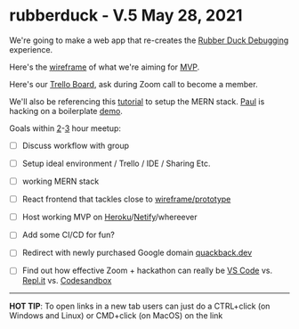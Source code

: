 # rubberduck - V.5 May 28, 2021

We're going to make a web app that re-creates the [Rubber Duck Debugging](https://en.wikipedia.org/wiki/Rubber_duck_debugging) experience.

Here's the [wireframe](https://www.figma.com/file/V01n0TKenJSTtXLmQXE8dU/Rubber-Duck-Debugging?node-id=5%3A90) of what we're aiming for [MVP](https://en.wikipedia.org/wiki/Minimum_viable_product).

Here's our [Trello Board](https://trello.com/b/b4Mqzw98/mern-rubber-duck-debug), ask during Zoom call to become a member.

We'll also be referencing this [tutorial](https://dev.to/andrewbaisden/creating-mern-stack-applications-2020-4a44) to setup the MERN stack. [Paul](https://github.com/paulywill) is hacking on a boilerplate [demo](https://github.com/paulywill/anime-tracker).

Goals within [2](https://www.google.com/search?q=countdown+for+2+hours)-[3](https://www.google.com/search?q=countdown+for+3+hours) hour meetup:
- [ ] Discuss workflow with group
- [ ] Setup ideal environment / Trello / IDE / Sharing Etc.
- [ ] working MERN stack
- [ ] React frontend that tackles close to [wireframe/prototype](https://www.figma.com/file/V01n0TKenJSTtXLmQXE8dU/Rubber-Duck-Debugging?node-id=5%3A90)
- [ ] Host working MVP on [Heroku](https://www.heroku.com
)/[Netify](https://www.netlify.com/
)/whereever
- [ ] Add some CI/CD for fun?
- [ ] Redirect with newly purchased Google domain [quackback.dev](quackback.dev)
- [ ] Find out how effective Zoom + hackathon can really be [VS Code](https://code.visualstudio.com) vs. [Repl.it](repl.it) vs. [Codesandbox](https://codesandbox.io)


------
**HOT TIP**: To open links in a new tab users can just do a CTRL+click (on Windows and Linux) or CMD+click (on MacOS) on the link
